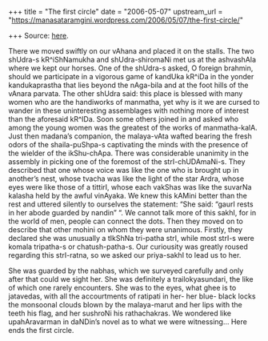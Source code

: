 +++
title = "The first circle"
date = "2006-05-07"
upstream_url = "https://manasataramgini.wordpress.com/2006/05/07/the-first-circle/"

+++
Source: [here](https://manasataramgini.wordpress.com/2006/05/07/the-first-circle/).

There we moved swiftly on our vAhana and placed it on the stalls. The two shUdra-s kR^iShNamukha and shUdra-shiromaNi met us at the ashvashAla where we kept our horses. One of the shUdra-s asked, O foreign brahmin, should we participate in a vigorous game of kandUka kR^iDa in the yonder kandukaprastha that lies beyond the nAga-bila and at the foot hills of the vAnara parvata. The other shUdra said: this place is blessed with many women who are the handiworks of manmatha, yet why is it we are cursed to wander in these uninteresting assemblages with nothing more of interest than the aforesaid kR^IDa. Soon some others joined in and asked who among the young women was the greatest of the works of manmatha-kalA. Just then madana’s companion, the malaya-vAta wafted bearing the fresh odors of the shaila-puShpa-s captivating the minds with the presence of the wielder of the ikShu-chApa. There was considerable unanimity in the assembly in picking one of the foremost of the strI-chUDAmaNi-s. They described that one whose voice was like the one who is brought up in another’s nest, whose tvacha was like the light of the star Ardra, whose eyes were like those of a tittirI, whose each vakShas was like the suvarNa kalasha held by the awful vinAyaka. We knew this kAMini better than the rest and uttered silently to ourselves the statement: “She said: “gaurI rests in her abode guarded by nandin” “. We cannot talk more of this sakhI, for in the world of men, people can connect the dots. Then they moved on to describe that other mohini on whom they were unanimous. Firstly, they declared she was unusually a tIkShNa tri-patha strI, while most strI-s were komala tripatha-s or chatush-patha-s. Our curiousity was greatly roused regarding this strI-ratna, so we asked our priya-sakhI to lead us to her.

She was guarded by the nabhas, which we surveyed carefully and only after that could we sight her. She was definitely a trailokyasundari, the like of which one rarely encounters. She was to the eyes, what ghee is to jatavedas, with all the accourtments of ratipati in her- her blue- black locks the monsoonal clouds blown by the malaya-marut and her lips with the teeth his flag, and her sushroNi his rathachakras. We wondered like upahAravarman in daNDin’s novel as to what we were witnessing… Here ends the first circle.

